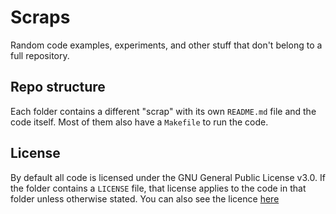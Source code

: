 # Scraps

Random code examples, experiments, and other stuff that don't belong to a full repository.

## Repo structure 

Each folder contains a different "scrap" with its own `README.md` file and the code itself. Most of them also have a `Makefile` to run the code.

## License

By default all code is licensed under the GNU General Public License v3.0. If the folder contains a `LICENSE` file, that license applies to the code in that folder unless otherwise stated. You can also see the licence [here](https://0x4248.dev/Legal/gpl-3.0.html)